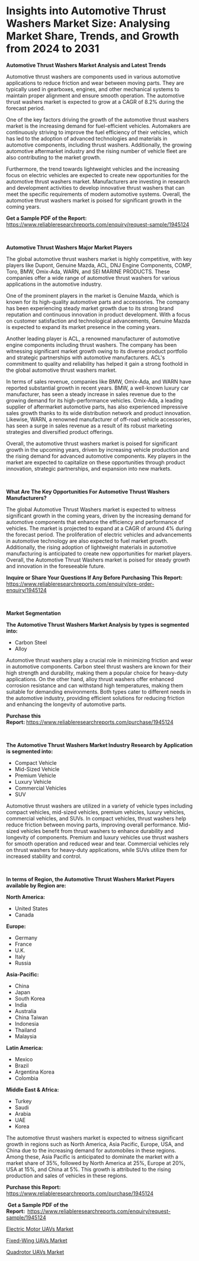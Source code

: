 <p><h1>Insights into Automotive Thrust Washers Market Size: Analysing Market Share, Trends, and Growth from 2024 to 2031</h1></p><p><strong>Automotive Thrust Washers Market Analysis and Latest Trends</strong></p>
<p><p>Automotive thrust washers are components used in various automotive applications to reduce friction and wear between moving parts. They are typically used in gearboxes, engines, and other mechanical systems to maintain proper alignment and ensure smooth operation. The automotive thrust washers market is expected to grow at a CAGR of 8.2% during the forecast period.</p><p>One of the key factors driving the growth of the automotive thrust washers market is the increasing demand for fuel-efficient vehicles. Automakers are continuously striving to improve the fuel efficiency of their vehicles, which has led to the adoption of advanced technologies and materials in automotive components, including thrust washers. Additionally, the growing automotive aftermarket industry and the rising number of vehicle fleet are also contributing to the market growth.</p><p>Furthermore, the trend towards lightweight vehicles and the increasing focus on electric vehicles are expected to create new opportunities for the automotive thrust washers market. Manufacturers are investing in research and development activities to develop innovative thrust washers that can meet the specific requirements of modern automotive systems. Overall, the automotive thrust washers market is poised for significant growth in the coming years.</p></p>
<p><strong>Get a Sample PDF of the Report:&nbsp;</strong> <a href="https://www.reliableresearchreports.com/enquiry/request-sample/1945124">https://www.reliableresearchreports.com/enquiry/request-sample/1945124</a></p>
<p>&nbsp;</p>
<p><strong>Automotive Thrust Washers Major Market Players</strong></p>
<p><p>The global automotive thrust washers market is highly competitive, with key players like Dupont, Genuine Mazda, ACL, DNJ Engine Components, COMP, Toro, BMW, Omix-Ada, WARN, and SEI MARINE PRODUCTS. These companies offer a wide range of automotive thrust washers for various applications in the automotive industry.</p><p>One of the prominent players in the market is Genuine Mazda, which is known for its high-quality automotive parts and accessories. The company has been experiencing steady market growth due to its strong brand reputation and continuous innovation in product development. With a focus on customer satisfaction and technological advancements, Genuine Mazda is expected to expand its market presence in the coming years.</p><p>Another leading player is ACL, a renowned manufacturer of automotive engine components including thrust washers. The company has been witnessing significant market growth owing to its diverse product portfolio and strategic partnerships with automotive manufacturers. ACL's commitment to quality and reliability has helped it gain a strong foothold in the global automotive thrust washers market.</p><p>In terms of sales revenue, companies like BMW, Omix-Ada, and WARN have reported substantial growth in recent years. BMW, a well-known luxury car manufacturer, has seen a steady increase in sales revenue due to the growing demand for its high-performance vehicles. Omix-Ada, a leading supplier of aftermarket automotive parts, has also experienced impressive sales growth thanks to its wide distribution network and product innovation. Likewise, WARN, a renowned manufacturer of off-road vehicle accessories, has seen a surge in sales revenue as a result of its robust marketing strategies and diversified product offerings.</p><p>Overall, the automotive thrust washers market is poised for significant growth in the upcoming years, driven by increasing vehicle production and the rising demand for advanced automotive components. Key players in the market are expected to capitalize on these opportunities through product innovation, strategic partnerships, and expansion into new markets.</p></p>
<p>&nbsp;</p>
<p><strong>What Are The Key Opportunities For Automotive Thrust Washers Manufacturers?</strong></p>
<p><p>The global Automotive Thrust Washers market is expected to witness significant growth in the coming years, driven by the increasing demand for automotive components that enhance the efficiency and performance of vehicles. The market is projected to expand at a CAGR of around 4% during the forecast period. The proliferation of electric vehicles and advancements in automotive technology are also expected to fuel market growth. Additionally, the rising adoption of lightweight materials in automotive manufacturing is anticipated to create new opportunities for market players. Overall, the Automotive Thrust Washers market is poised for steady growth and innovation in the foreseeable future.</p></p>
<p><strong>Inquire or Share Your Questions If Any Before Purchasing This Report:</strong> <a href="https://www.reliableresearchreports.com/enquiry/pre-order-enquiry/1945124">https://www.reliableresearchreports.com/enquiry/pre-order-enquiry/1945124</a></p>
<p>&nbsp;</p>
<p><strong>Market Segmentation</strong></p>
<p><strong>The Automotive Thrust Washers Market Analysis by types is segmented into:</strong></p>
<p><ul><li>Carbon Steel</li><li>Alloy</li></ul></p>
<p><p>Automotive thrust washers play a crucial role in minimizing friction and wear in automotive components. Carbon steel thrust washers are known for their high strength and durability, making them a popular choice for heavy-duty applications. On the other hand, alloy thrust washers offer enhanced corrosion resistance and can withstand high temperatures, making them suitable for demanding environments. Both types cater to different needs in the automotive industry, providing efficient solutions for reducing friction and enhancing the longevity of automotive parts.</p></p>
<p><strong>Purchase this Report:&nbsp;</strong><a href="https://www.reliableresearchreports.com/purchase/1945124">https://www.reliableresearchreports.com/purchase/1945124</a></p>
<p>&nbsp;</p>
<p><strong>The Automotive Thrust Washers Market Industry Research by Application is segmented into:</strong></p>
<p><ul><li>Compact Vehicle</li><li>Mid-Sized Vehicle</li><li>Premium Vehicle</li><li>Luxury Vehicle</li><li>Commercial Vehicles</li><li>SUV</li></ul></p>
<p><p>Automotive thrust washers are utilized in a variety of vehicle types including compact vehicles, mid-sized vehicles, premium vehicles, luxury vehicles, commercial vehicles, and SUVs. In compact vehicles, thrust washers help reduce friction between moving parts, improving overall performance. Mid-sized vehicles benefit from thrust washers to enhance durability and longevity of components. Premium and luxury vehicles use thrust washers for smooth operation and reduced wear and tear. Commercial vehicles rely on thrust washers for heavy-duty applications, while SUVs utilize them for increased stability and control.</p></p>
<p>&nbsp;</p>
<p><strong>In terms of Region, the Automotive Thrust Washers Market Players available by Region are:</strong></p>
<p>
    <p> <strong> North America: </strong>
        <ul>
            <li>United States</li>
            <li>Canada</li>
        </ul>
        </p> 
    <p> <strong> Europe: </strong>
        <ul>
            <li>Germany</li>
            <li>France</li>
            <li>U.K.</li>
            <li>Italy</li>
            <li>Russia</li>
        </ul>
        </p> 
    <p> <strong> Asia-Pacific: </strong>
        <ul>
            <li>China</li>
            <li>Japan</li>
            <li>South Korea</li>
            <li>India</li>
            <li>Australia</li>
            <li>China Taiwan</li>
            <li>Indonesia</li>
            <li>Thailand</li>
            <li>Malaysia</li>
        </ul>
        </p> 
    <p> <strong> Latin America: </strong>
        <ul>
            <li>Mexico</li>
            <li>Brazil</li>
            <li>Argentina Korea</li>
            <li>Colombia</li>
        </ul>
        </p> 
    <p> <strong> Middle East & Africa: </strong>
        <ul>
            <li>Turkey</li>
            <li>Saudi</li>
            <li>Arabia</li>
            <li>UAE</li>
            <li>Korea</li>
        </ul>
    </p>
    </p>
<p><p>The automotive thrust washers market is expected to witness significant growth in regions such as North America, Asia Pacific, Europe, USA, and China due to the increasing demand for automobiles in these regions. Among these, Asia Pacific is anticipated to dominate the market with a market share of 35%, followed by North America at 25%, Europe at 20%, USA at 15%, and China at 5%. This growth is attributed to the rising production and sales of vehicles in these regions.</p></p>
<p><strong>Purchase this Report: </strong><a href="https://www.reliableresearchreports.com/purchase/1945124">https://www.reliableresearchreports.com/purchase/1945124</a></p>
<p>&nbsp;<strong>Get a Sample PDF of the Report:&nbsp;&nbsp;</strong><a href="https://www.reliableresearchreports.com/enquiry/request-sample/1945124">https://www.reliableresearchreports.com/enquiry/request-sample/1945124</a></p>
<p><strong></strong></p>
<p><p><a href="https://view.publitas.com/reportprime-1/electric-motor-uavs-market-research-report-forecasted-for-period-from-2023-2030-by-market-type-market-application-and-region/">Electric Motor UAVs Market</a></p><p><a href="https://view.publitas.com/reportprime-1/fixed-wing-uavs-market-size-furnishes-valuable-information-encompassing-market-share-market-trends-and-projections-spanning-from-2023-to-2030/">Fixed-Wing UAVs Market</a></p><p><a href="https://view.publitas.com/reportprime-1/quadrotor-uavs-market-research-report-reveals-the-latest-trends-and-opportunities-of-this-market-for-period-from-2023-2030/">Quadrotor UAVs Market</a></p></p>